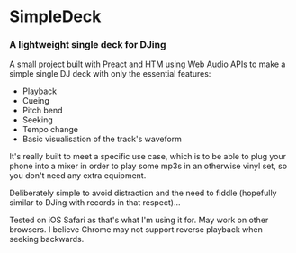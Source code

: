 # SimpleDeck
### A lightweight single deck for DJing


A small project built with Preact and HTM using Web Audio APIs to make a simple single DJ deck with only the essential features:
* Playback
* Cueing
* Pitch bend
* Seeking
* Tempo change
* Basic visualisation of the track's waveform

It's really built to meet a specific use case, which is to be able to plug your phone into a mixer in order to play some mp3s in an otherwise vinyl set, so you don't need any extra equipment.

Deliberately simple to avoid distraction and the need to fiddle (hopefully similar to DJing with records in that respect)...

Tested on iOS Safari as that's what I'm using it for. 
May work on other browsers. 
I believe Chrome may not support reverse playback when seeking backwards.
